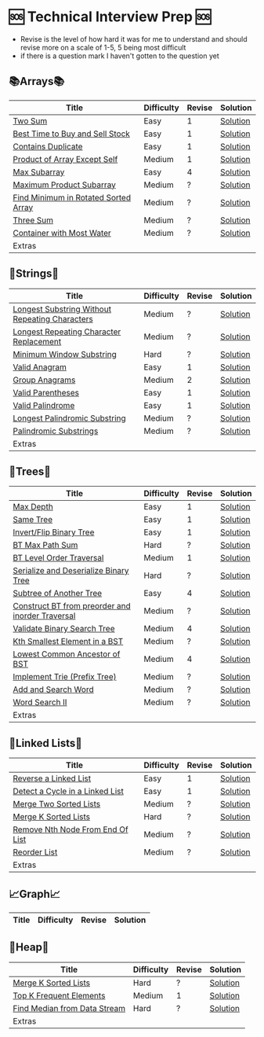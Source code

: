 # 🆘 Technical Interview Prep 🆘

- Revise is the level of how hard it was for me to understand and should revise more on a scale of 1-5, 5 being most difficult
- if there is a question mark I haven't gotten to the question yet

## 📚Arrays📚

| Title                                                                                                       | Difficulty | Revise | Solution                                   |
| ----------------------------------------------------------------------------------------------------------- | ---------- | ------ | ------------------------------------------ |
| [Two Sum](https://leetcode.com/problems/two-sum/)                                                           | Easy       | 1      | [Solution](Solutions/Two_Sum.py)           |
| [Best Time to Buy and Sell Stock](https://leetcode.com/problems/best-time-to-buy-and-sell-stock/)           | Easy       | 1      | [Solution](Solutions/Stock.py)             |
| [Contains Duplicate](https://leetcode.com/problems/contains-duplicate/)                                     | Easy       | 1      | [Solution](Solutions/Contains_Dup.py)      |
| [Product of Array Except Self](https://leetcode.com/problems/product-of-array-except-self/)                 | Medium     | 1      | [Solution](Solutions/Product_Array.py)     |
| [Max Subarray](https://leetcode.com/problems/maximum-subarray/)                                             | Easy       | 4      | [Solution](Solutions/Max_Subarray.py)      |
| [Maximum Product Subarray](https://leetcode.com/problems/maximum-product-subarray/)                         | Medium     | ?      | [Solution](Solutions/Max_Prod_Subarray.py) |
| [Find Minimum in Rotated Sorted Array](https://leetcode.com/problems/find-minimum-in-rotated-sorted-array/) | Medium     | ?      | [Solution](Solutions/Min_Rot_Array.py)     |
| [Three Sum](https://leetcode.com/problems/3sum/)                                                            | Medium     | ?      | [Solution](Solutions/Three_Sum.py)         |
| [Container with Most Water](https://leetcode.com/problems/container-with-most-water/)                       | Medium     | ?      | [Solution](Solutions/Water.py)             |
| Extras                                                                                                      |            |        |                                            |

## 🧵Strings🧵

| Title                                                                                                                           | Difficulty | Revise | Solution                                         |
| ------------------------------------------------------------------------------------------------------------------------------- | ---------- | ------ | ------------------------------------------------ |
| [Longest Substring Without Repeating Characters](https://leetcode.com/problems/longest-substring-without-repeating-characters/) | Medium     | ?      | [Solution](Solutions/Longest_Substring.py)       |
| [Longest Repeating Character Replacement](https://leetcode.com/problems/longest-repeating-character-replacement/)               | Medium     | ?      | [Solution](Solutions/Longest_Repeating_Char.py)  |
| [Minimum Window Substring](https://leetcode.com/problems/minimum-window-substring/)                                             | Hard       | ?      | [Solution](Solutions/Min_Window.py)              |
| [Valid Anagram](https://leetcode.com/problems/valid-anagram/)                                                                   | Easy       | 1      | [Solution](Solutions/Valid_Anagram.py)           |
| [Group Anagrams](https://leetcode.com/problems/group-anagrams/)                                                                 | Medium     | 2      | [Solution](Solutions/Group_Anagram.py)           |
| [Valid Parentheses](https://leetcode.com/problems/valid-parentheses/)                                                           | Easy       | 1      | [Solution](Solutions/Valid_Parentheses.py)       |
| [Valid Palindrome](https://leetcode.com/problems/valid-palindrome/)                                                             | Easy       | 1      | [Solution](Solutions/Valid_Palindrome.py)        |
| [Longest Palindromic Substring](https://leetcode.com/problems/longest-palindromic-substring/)                                   | Medium     | ?      | [Solution](Solutions/Longest_Palin_Substring.py) |
| [Palindromic Substrings](https://leetcode.com/problems/palindromic-substrings/)                                                 | Medium     | ?      | [Solution](Solutions/Palindromic_Substrings.py)  |
| Extras                                                                                                                          |            |        |                                                  |

## 🌲Trees🌲

| Title                                                                                                                                        | Difficulty | Revise | Solution                                                |
| -------------------------------------------------------------------------------------------------------------------------------------------- | ---------- | ------ | ------------------------------------------------------- |
| [Max Depth](https://leetcode.com/problems/maximum-depth-of-binary-tree/)                                                                     | Easy       | 1      | [Solution](Solutions/Max_Depth.py)                      |
| [Same Tree](https://leetcode.com/problems/same-tree/)                                                                                        | Easy       | 1      | [Solution](Solutions/Same_Tree.py)                      |
| [Invert/Flip Binary Tree](https://leetcode.com/problems/invert-binary-tree/)                                                                 | Easy       | 1      | [Solution](Solutions/Invert_Tree.py)                    |
| [BT Max Path Sum](https://leetcode.com/problems/binary-tree-maximum-path-sum/)                                                               | Hard       | ?      | [Solution](Solutions/Max_Path_Sum.py)                   |
| [BT Level Order Traversal](https://leetcode.com/problems/binary-tree-level-order-traversal/)                                                 | Medium     | 1      | [Solution](Solutions/Level_Order_Traversal.py)          |
| [Serialize and Deserialize Binary Tree](https://leetcode.com/problems/serialize-and-deserialize-binary-tree/)                                | Hard       | ?      | [Solution](Solutions/Se-De_rialize_BT.py)               |
| [Subtree of Another Tree](https://leetcode.com/problems/subtree-of-another-tree/)                                                            | Easy       | 4      | [Solution](Solutions/Subtree.py)                        |
| [Construct BT from preorder and inorder Traversal](https://leetcode.com/problems/construct-binary-tree-from-preorder-and-inorder-traversal/) | Medium     | ?      | [Solution](Solutions/ConstructWith_Preorder_Inorder.py) |
| [Validate Binary Search Tree](https://leetcode.com/problems/validate-binary-search-tree/)                                                    | Medium     | 4      | [Solution](Solutions/Validate_BST.py)                   |
| [Kth Smallest Element in a BST](https://leetcode.com/problems/kth-smallest-element-in-a-bst/)                                                | Medium     | ?      | [Solution](Solutions/Kth_Smallest_BST.py)               |
| [Lowest Common Ancestor of BST](https://leetcode.com/problems/lowest-common-ancestor-of-a-binary-search-tree/)                               | Medium     | 4      | [Solution](Solutions/LCA_BST.py)                        |
| [Implement Trie (Prefix Tree)](https://leetcode.com/problems/implement-trie-prefix-tree/)                                                    | Medium     | ?      | [Solution](Solutions/Trie.py)                           |
| [Add and Search Word ](https://leetcode.com/problems/add-and-search-word-data-structure-design/)                                             | Medium     | ?      | [Solution](Solutions/Add_Search_Word.py)                |
| [Word Search II ](https://leetcode.com/problems/word-search-ii/)                                                                             | Medium     | ?      | [Solution](Solutions/Word_Search.py)                    |
| Extras                                                                                                                                       |            |        |                                                         |

## 🔗Linked Lists🔗

| Title                                                                                               | Difficulty | Revise | Solution                               |
| --------------------------------------------------------------------------------------------------- | ---------- | ------ | -------------------------------------- |
| [Reverse a Linked List](https://leetcode.com/problems/reverse-linked-list/)                         | Easy       | 1      | [Solution](Solutions/Reverse_LL.py)    |
| [Detect a Cycle in a Linked List](https://leetcode.com/problems/linked-list-cycle/)                 | Easy       | 1      | [Solution](Solutions/Cycle_LL.py)      |
| [Merge Two Sorted Lists](https://leetcode.com/problems/merge-two-sorted-lists/)                     | Medium     | ?      | [Solution](Solutions/Merge_Two_LL.py)  |
| [Merge K Sorted Lists](https://leetcode.com/problems/merge-k-sorted-lists/)                         | Hard       | ?      | [Solution](Solutions/Merge_K_LL.py)    |
| [Remove Nth Node From End Of List](https://leetcode.com/problems/remove-nth-node-from-end-of-list/) | Medium     | ?      | [Solution](Solutions/Remove_Nth_LL.py) |
| [Reorder List](https://leetcode.com/problems/reorder-list/)                                         | Medium     | ?      | [Solution](Solutions/Reorder_List.py)  |
| Extras                                                                                              |            |        |                                        |

## 📈Graph📈

| Title | Difficulty | Revise | Solution |
| ----- | ---------- | ------ | -------- |


## 🔎Heap🔎

| Title                                                                                       | Difficulty | Revise | Solution                             |
| ------------------------------------------------------------------------------------------- | ---------- | ------ | ------------------------------------ |
| [Merge K Sorted Lists](https://leetcode.com/problems/merge-k-sorted-lists/)                 | Hard       | ?      | [Solution](Solutions/Merge_K_LL.py)  |
| [Top K Frequent Elements](https://leetcode.com/problems/top-k-frequent-elements/)           | Medium     | 1      | [Solution](Solutions/Top_K.py)       |
| [Find Median from Data Stream](https://leetcode.com/problems/find-median-from-data-stream/) | Hard       | ?      | [Solution](Solutions/Find_Median.py) |
| Extras                                                                                      |            |        |                                      |
